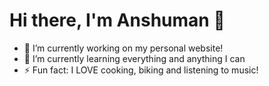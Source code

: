 <h1> Hi there, I'm Anshuman 👋 </h1>

- 🔭 I’m currently working on my personal website!
- 🌱 I’m currently learning everything and anything I can
- ⚡ Fun fact: I LOVE cooking, biking and listening to music!
